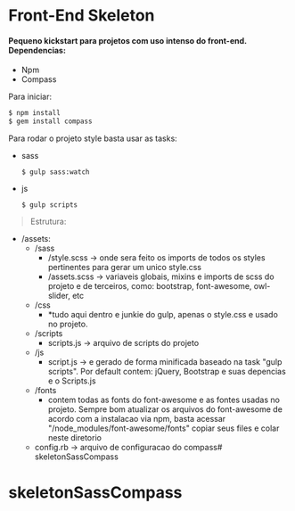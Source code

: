 # Front-End Skeleton
#### Pequeno kickstart para projetos com uso intenso do front-end. Dependencias:

  - Npm
  - Compass

Para iniciar: 
```sh
$ npm install
$ gem install compass
```
Para rodar o projeto style basta usar as tasks: 

- sass 
    
    ```
    $ gulp sass:watch
    ```
    
- js 

    ```
    $ gulp scripts
    ```
    
>Estrutura: 

* /assets:
    * /sass
	    * /style.scss -> onde sera feito os imports de todos os styles pertinentes para gerar um unico style.css
	    * /assets.scss -> variaveis globais, mixins e imports de scss do projeto e de terceiros, como: bootstrap, font-awesome, owl-slider, etc
    * /css
		* *tudo aqui dentro e junkie do gulp, apenas o style.css e usado no projeto.
	* /scripts
		* scripts.js -> arquivo de scripts do projeto
	* /js
		* script.js -> e gerado de forma minificada baseado na task "gulp scripts". Por default contem: jQuery, Bootstrap e suas depencias e o Scripts.js
	* /fonts
		* contem todas as fonts do font-awesome e as fontes usadas no projeto. Sempre bom atualizar os arquivos do font-awesome de acordo com a instalacao via npm, basta acessar "/node_modules/font-awesome/fonts" copiar seus files e colar neste diretorio
	* config.rb -> arquivo de configuracao do compass# skeletonSassCompass
# skeletonSassCompass
